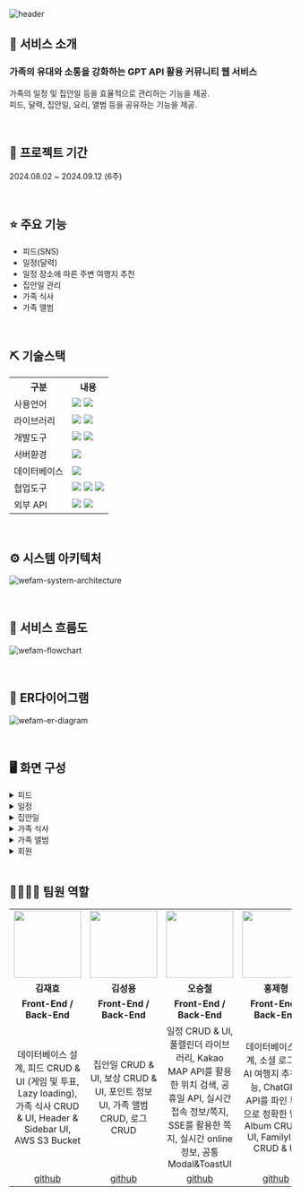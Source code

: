 ![header](https://capsule-render.vercel.app/api?type=waving&color=timeGradient&text=WeFAM&animation=twinkling&fontSize=35&section=header&height=200)

## 👀 서비스 소개
### 가족의 유대와 소통을 강화하는 GPT API 활용 커뮤니티 웹 서비스
가족의 일정 및 집안일 등을 효율적으로 관리하는 기능을 제공.<br>
피드, 달력, 집안일, 요리, 앨범 등을 공유하는 기능을 제공.

<br>

## 📅 프로젝트 기간
2024.08.02 ~ 2024.09.12 (6주)

<br>

## ⭐ 주요 기능
* 피드(SNS)
* 일정(달력)
* 일정 장소에 따른 주변 여행지 추천
* 집안일 관리
* 가족 식사
* 가족 앨범

<br>

## ⛏ 기술스택
<table>
    <tr>
        <th>구분</th>
        <th>내용</th>
    </tr>
    <tr>
        <td>사용언어</td>
        <td>
            <img src="https://img.shields.io/badge/Java-007396?style=for-the-badge&logo=java&logoColor=white"/>
            <img src="https://img.shields.io/badge/JavaScript-F7DF1E?style=for-the-badge&logo=JavaScript&logoColor=white"/>
        </td>
    </tr>
    <tr>
        <td>라이브러리</td>
        <td>
            <img src="https://img.shields.io/badge/React-61DAFB?style=for-the-badge&logo=React&logoColor=black">
            <img src="https://img.shields.io/badge/FullCalendar-F7DF1E?style=for-the-badge&logo=JavaScript&logoColor=white"/>
        </td>
    </tr>
    <tr>
        <td>개발도구</td>
        <td>
            <img src="https://img.shields.io/badge/VSCode-007ACC?style=for-the-badge&logo=VisualStudioCode&logoColor=white"/>
            <img src="https://img.shields.io/badge/Eclipse-2C2255?style=for-the-badge&logo=Eclipse&logoColor=white"/>   
        </td>
    </tr>
    <tr>
        <td>서버환경</td>
        <td>
            <img src="https://img.shields.io/badge/Apache Tomcat-D22128?style=for-the-badge&logo=Apache Tomcat&logoColor=white"/>
        </td>
    </tr>
    <tr>
        <td>데이터베이스</td>
        <td>
            <img src="https://img.shields.io/badge/MySQL-005C84?style=for-the-badge&logo=mysql&logoColor=white"/>
        </td>
    </tr>
    <tr>
        <td>협업도구</td>
        <td>
            <img src="https://img.shields.io/badge/Git-F05032?style=for-the-badge&logo=Git&logoColor=white"/>
            <img src="https://img.shields.io/badge/GitHub-181717?style=for-the-badge&logo=GitHub&logoColor=white"/>
            <img src="https://img.shields.io/badge/Figma-F24E1E?style=for-the-badge&logo=Figma&logoColor=white"/>
        </td>
    </tr>
    <tr>
        <td>외부 API</td>
        <td>
            <img src="https://img.shields.io/badge/Kakao_Login_API-FEE500?style=for-the-badge&logo=kakao&logoColor=black"/>
            <img src="https://img.shields.io/badge/Kakao_Map_API-FFCD00?style=for-the-badge&logo=kakao&logoColor=black"/>
        </td>
</tr>
</table>

<br>

## ⚙ 시스템 아키텍처
![wefam-system-architecture](https://github.com/user-attachments/assets/ddf469d2-bb5a-4909-8ed0-b21e876a3235)

<br>

## 📌 서비스 흐름도
![wefam-flowchart](https://github.com/user-attachments/assets/1c61aacb-f8e0-4eed-a86e-25efa296b466)

<br>

## 📌 ER다이어그램
![wefam-er-diagram](https://github.com/user-attachments/assets/f44880f2-03a9-4c23-90e4-d058cfc0a149)

<br>

## 🖥 화면 구성
<details><summary>피드</summary><div align="center">
<img width=650 src="https://github.com/user-attachments/assets/6266ada3-f5b6-45ea-b5e4-ba5dbdf5f45b"/><br>
<img width=650 src="https://github.com/user-attachments/assets/080ff714-59d6-4573-9a9c-414dc32d699b"/><br>
<img width=650 src="https://github.com/user-attachments/assets/05d90a1c-be26-47ea-ab68-9ce8f4910c20"/><br>
<img width=650 src="https://github.com/user-attachments/assets/74031ca0-8393-495b-8618-97448db462c7"/><br>
<img width=650 src="https://github.com/user-attachments/assets/80adb5df-d139-48fb-9eea-a9219a52e5f6"/><br>
<img width=650 src="https://github.com/user-attachments/assets/6f098885-f01a-4b65-8154-5aa0c37ad813"/><br>
</div></details>

<details><summary>일정</summary><div align="center">
    <img width=650 src="https://github.com/user-attachments/assets/e5117f21-ce6e-44b3-a010-9b167e60562f"/><br>
    <img width=650 src="https://github.com/user-attachments/assets/f2e197cf-727a-4273-b923-4beab2a1ebd5"/><br>
    <img width=650 src="https://github.com/user-attachments/assets/6ed3f948-ee6f-42fb-b40a-e88ed4aacd72"/><br>
    <img width=650 src="https://github.com/user-attachments/assets/a1ef060f-74e3-4e34-8f88-966c33022a9c"/><br>
    <img width=650 src="https://github.com/user-attachments/assets/a6076b12-4ddb-4a2f-8275-f8c5f75d33dc"/><br>
</div></details>

<details><summary>집안일</summary><div align="center">
    <img width=650 src="https://github.com/user-attachments/assets/e4ee9e78-e7dd-465b-92b1-5449439987d7"/><br>
    <img width=650 src="https://github.com/user-attachments/assets/e616ef92-e953-452d-87ec-ac9dc208da88"/><br>
    <img width=650 src="https://github.com/user-attachments/assets/9c39d950-b7df-46ce-b62a-e25453ca2e1f"/><br>
</div></details>

<details><summary>가족 식사</summary><div align="center">
    <img width=650 src="https://github.com/user-attachments/assets/0c42724b-ea29-4603-a476-c3274fc93fb1"/><br>
    <img width=650 src="https://github.com/user-attachments/assets/f5fb8bc5-7379-4e6c-8522-2a5c5fb6656e"/><br>
    <img width=650 src="https://github.com/user-attachments/assets/ea7aae7d-e81e-43e6-8da0-807dea38211a"/><br>
</div></details>

<details><summary>가족 앨범</summary><div align="center">
    <img width=650 src="https://github.com/user-attachments/assets/c4267a85-a264-42f9-912b-a80d9e2306b2"/>
</div></details>

<details><summary>회원</summary><div align="center">
    <img width=650 src="https://github.com/user-attachments/assets/b18cf784-7de6-4878-ba05-cc88693c5548"/><br>
</div></details>

<br>

## 👨‍👩‍👦‍👦 팀원 역할
<table align=center>
  <tr>
    <td align="center"><img src="https://github.com/2024-SMHRD-SW-Fullstack-1/Foodie/assets/162679970/9ed6d1e9-00dd-4b83-a9ba-185ffe51df54" width="120" height="120"/></td>
    <td align="center"><img src="https://github.com/2024-SMHRD-SW-Fullstack-1/Foodie/assets/162679970/0a959739-99b0-40e2-b1e8-a39549432a27" width="120" height="120"/></td>
    <td align="center"><img src="https://github.com/2024-SMHRD-SW-Fullstack-1/Foodie/assets/162679970/6cf691ff-10f5-4905-86a8-797683d8772b" width="120" height="120"/></td>
    <td align="center"><img src="https://github.com/2024-SMHRD-SW-Fullstack-1/Foodie/assets/162679970/3776bdbb-7e33-4b9a-be21-ec4c5b64c79a" width="120" height="120"/></td>
  </tr>
  <tr>
    <td align="center"><strong>김재효</strong></td>
    <td align="center"><strong>김성용</strong></td>
    <td align="center"><strong>오승철</strong></td>
    <td align="center"><strong>홍제형</strong></td>
  </tr>
  <tr>
    <td align="center"><b>Front-End / Back-End</b></td>
    <td align="center"><b>Front-End / Back-End</b></td>
    <td align="center"><b>Front-End / Back-End</b></td>
    <td align="center"><b>Front-End / Back-End</b></td>
  </tr>
  <tr>
    <td align="center">데이터베이스 설계, 피드 CRUD & UI (게임 및 투표, Lazy loading), 가족 식사 CRUD & UI, Header & Sidebar UI, AWS S3 Bucket</td>
    <td align="center">집안일 CRUD & UI, 보상 CRUD & UI, 포인트 정보 UI, 가족 앨범 CRUD, 로그 CRUD</td>
    <td align="center">일정 CRUD & UI, 풀캘린더 라이브러리, Kakao MAP API를 활용한 위치 검색, 공휴일 API, 실시간 접속 정보/쪽지, SSE를 활용한 쪽지, 실시간 online 정보, 공통 Modal&ToastUI</td>
    <td align="center">데이터베이스 설계, 소셜 로그인, AI 여행지 추천 기능, ChatGPT API를 파인 튜닝으로 정확한 답변, Album CRUD & UI, FamilyInfo CRUD & UI</td>
  </tr>
  <tr>
    <td align="center"><a href="https://github.com/JaehyoDev">github</a></td>
    <td align="center"><a href="https://github.com/ksy2666">github</a></td>
    <td align="center"><a href="https://github.com/cheollll">github</a></td>
    <td align="center"><a href="https://github.com/hongjeeee">github</a></td>
  </tr>
</table>
